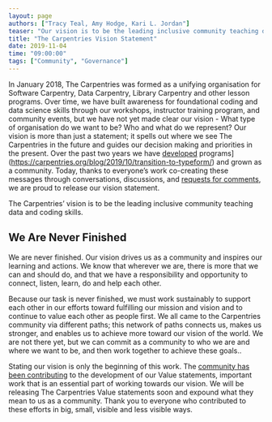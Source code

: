 ```yaml
---
layout: page
authors: ["Tracy Teal, Amy Hodge, Kari L. Jordan"]
teaser: "Our vision is to be the leading inclusive community teaching data and coding skills."
title: "The Carpentries Vision Statement"
date: 2019-11-04
time: "09:00:00"
tags: ["Community", "Governance"]
---
```


In January 2018, The Carpentries was formed as a unifying organisation for Software Carpentry, Data Carpentry, Library Carpentry and other lesson programs. Over time,  we have built awareness for foundational coding and data science skills through our workshops, instructor training program, and community events, but we have not yet made clear our vision - What type of organisation do we want to be? Who and what do we represent? Our vision is more than just a statement; it spells out where we see The Carpentries in the future and guides our decision making and priorities in the present. Over the past two years we have [developed](https://carpentries.topicbox.com/groups/discuss/Tff7a58a2ba038c66-M6e898143b16a8774fe26482b/sharing-carpentries-style-lessons-with-the-community) programs](https://carpentries.org/blog/2019/10/transition-to-typeform/) and grown as a community. Today, thanks to everyone’s work co-creating these messages through conversations, discussions, and [requests for comments](https://carpentries.org/blog/2018/08/mission-vision-rfc/), we are proud to release our vision statement.

The Carpentries’ vision is to be the leading inclusive community teaching data and coding skills. 

## We Are Never Finished 

We are never finished. Our vision drives us as a community and inspires our learning and actions. We know that wherever we are, there is more that we can and should do, and that we have a responsibility and opportunity to connect, listen, learn, do and help each other. 

Because our task is never finished, we must work sustainably to  support each other in our efforts toward fulfilling our mission and vision and to continue to value each other as people first. We all came to the Carpentries community via different paths; this network of paths connects us, makes us stronger, and enables us to achieve more toward our vision of the world. We are not there yet, but we can commit as a community to who we are and where we want to be, and then work together to achieve these goals.. 

Stating our vision is only the beginning of this work. The [community has been contributing](https://carpentries.org/blog/2019/09/carpentries-values-update-and-question-three/) to the development of our Value statements, important work that is an essential part of working towards our vision. We will be releasing The Carpentries Value statements soon and expound what they mean to us as a community. Thank you to everyone who contributed to these efforts in big, small, visible and less visible ways. 